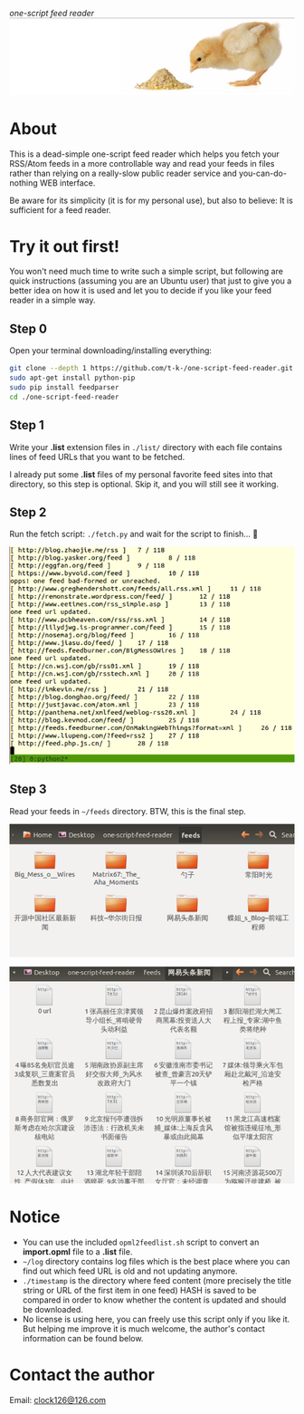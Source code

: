 *one-script feed reader*
![feed](https://raw.githubusercontent.com/t-k-/one-script-feed-reader/master/img/feed.png)

# About
This is a dead-simple one-script feed reader which helps you fetch your RSS/Atom feeds in a more controllable way and read your feeds in files rather than relying on a really-slow public reader service and you-can-do-nothing WEB interface. 

Be aware for its simplicity (it is for my personal use), but also to believe: It is sufficient for a feed reader.

# Try it out first! 
You won't need much time to write such a simple script, but following are quick instructions (assuming you are an Ubuntu user) that just to give you a better idea on how it is used and let you to decide if you like your feed reader in a simple way.

## Step 0
Open your terminal downloading/installing everything:

```bash
git clone --depth 1 https://github.com/t-k-/one-script-feed-reader.git
sudo apt-get install python-pip
sudo pip install feedparser
cd ./one-script-feed-reader
```

## Step 1
Write your **.list** extension files  in `./list/` directory with each file contains lines of feed URLs that you want to be fetched.

I already put some **.list** files of my personal favorite feed sites into that directory, so this step is optional. Skip it, and you will still see it working.

## Step 2
Run the fetch script: `./fetch.py` and wait for the script to finish...  :icecream:

![fetching](https://raw.githubusercontent.com/t-k-/one-script-feed-reader/master/img/screenshot0.png)

## Step 3
Read your feeds in `~/feeds` directory. BTW, this is the final step.

![reading](https://raw.githubusercontent.com/t-k-/one-script-feed-reader/master/img/screenshot1.png)

![reading](https://raw.githubusercontent.com/t-k-/one-script-feed-reader/master/img/screenshot2.png)

# Notice 
+ You can use the included `opml2feedlist.sh` script to convert an **import.opml** file to a **.list** file.
+ `~/log` directory contains log files which is the best place where you can find out which feed URL is old and not updating anymore. 
+ `./timestamp` is the directory where feed content (more precisely the title string or URL of the first item in one feed) HASH is saved to be compared in order to know whether the content is updated and should be downloaded.
+ No license is using here, you can freely use this script only if you like it. But helping me improve it is much welcome, the author's contact information can be found below.

# Contact the author 
Email: clock126@126.com
